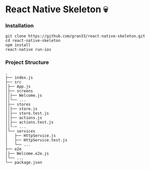 # React Native Skeleton 💀

### Installation

```
git clone https://github.com/gran33/react-native-skeleton.git
cd react-native-skeleton
npm install
react-native run-ios

```

### Project Structure
```
.
├── index.js            
├── src
│├── App.js
│├── screens
││├── Welcome.js
││└── ...
│├── stores 
││├── store.js
││├── store.test.js
││├── actions.js
││├── actions.test.js
││└-─ ...
│└── services           
│	├── HttpService.js
│	├── HttpService.test.js
│	└── ...
├── e2e
│├── Welcome.e2e.js
│└── ...
└── package.json
```
